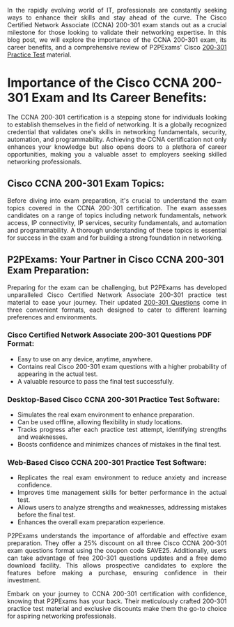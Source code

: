 <p style="text-align: justify;">In the rapidly evolving world of IT, professionals are constantly seeking ways to enhance their skills and stay ahead of the curve. The Cisco Certified Network Associate (CCNA) 200-301 exam stands out as a crucial milestone for those looking to validate their networking expertise. In this blog post, we will explore the importance of the CCNA 200-301 exam, its career benefits, and a comprehensive review of P2PExams&#39; Cisco <a href="https://www.p2pexams.com/cisco/pdf/200-301">200-301 Practice Test</a> material.</p>

<h1>Importance of the Cisco CCNA 200-301 Exam and Its Career Benefits:</h1>

<p style="text-align: justify;">The CCNA 200-301 certification is a stepping stone for individuals looking to establish themselves in the field of networking. It is a globally recognized credential that validates one&#39;s skills in networking fundamentals, security, automation, and programmability. Achieving the CCNA certification not only enhances your knowledge but also opens doors to a plethora of career opportunities, making you a valuable asset to employers seeking skilled networking professionals.</p>

<h2>Cisco CCNA 200-301 Exam Topics:</h2>

<p style="text-align: justify;">Before diving into exam preparation, it&#39;s crucial to understand the exam topics covered in the CCNA 200-301 certification. The exam assesses candidates on a range of topics including network fundamentals, network access, IP connectivity, IP services, security fundamentals, and automation and programmability. A thorough understanding of these topics is essential for success in the exam and for building a strong foundation in networking.</p>

<h2>P2PExams: Your Partner in Cisco CCNA 200-301 Exam Preparation:</h2>

<p style="text-align: justify;">Preparing for the exam can be challenging, but P2PExams has developed unparalleled Cisco Certified Network Associate 200-301 practice test material to ease your journey. Their updated <a href="https://www.p2pexams.com/products/200-301">200-301 Questions</a> come in three convenient formats, each designed to cater to different learning preferences and environments.</p>

<h3>Cisco Certified Network Associate 200-301 Questions PDF Format:</h3>

<ul>
	<li style="text-align: justify;">Easy to use on any device, anytime, anywhere.</li>
	<li style="text-align: justify;">Contains real Cisco 200-301 exam questions with a higher probability of appearing in the actual test.</li>
	<li style="text-align: justify;">A valuable resource to pass the final test successfully.</li>
</ul>

<h3>Desktop-Based Cisco CCNA 200-301 Practice Test Software:</h3>

<ul>
	<li style="text-align: justify;">Simulates the real exam environment to enhance preparation.</li>
	<li style="text-align: justify;">Can be used offline, allowing flexibility in study locations.</li>
	<li style="text-align: justify;">Tracks progress after each practice test attempt, identifying strengths and weaknesses.</li>
	<li style="text-align: justify;">Boosts confidence and minimizes chances of mistakes in the final test.</li>
</ul>

<h3>Web-Based Cisco CCNA 200-301 Practice Test Software:</h3>

<ul>
	<li style="text-align: justify;">Replicates the real exam environment to reduce anxiety and increase confidence.</li>
	<li style="text-align: justify;">Improves time management skills for better performance in the actual test.</li>
	<li style="text-align: justify;">Allows users to analyze strengths and weaknesses, addressing mistakes before the final test.</li>
	<li style="text-align: justify;">Enhances the overall exam preparation experience.</li>
</ul>

<p style="text-align: justify;">P2PExams understands the importance of affordable and effective exam preparation. They offer a 25% discount on all three Cisco CCNA 200-301 exam questions format&nbsp;using the coupon code SAVE25. Additionally, users can take advantage of free 200-301 questions updates and a free demo download facility. This allows prospective candidates to explore the features before making a purchase, ensuring confidence in their investment.</p>

<p style="text-align: justify;">Embark on your journey to CCNA 200-301 certification with confidence, knowing that P2PExams has your back. Their meticulously crafted 200-301 practice test material and exclusive discounts make them the go-to choice for aspiring networking professionals.&nbsp;</p>
